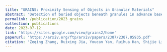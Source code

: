 ```yaml
---
title: "GRAINS: Proximity Sensing of Objects in Granular Materials"
abstract: "Detection of buried objects beneath granules in advance based on the study of proximity sensing. <br/><img src='/images/publications/2023_grains.jpg'>"
permalink: /publication/2023_grains
collection: publications
date: 2023-07-12
link: 'https://sites.google.com/view/grains2/home'
paperurl: 'https://arxiv.org/ftp/arxiv/papers/2307/2307.05935.pdf'
citation: 'Zeqing Zhang, Ruixing Jia, Youcan Yan, Ruihua Han, Shijie Lin, Qian Jiang, Liangjun Zhang, Jia Pan (2023). <br><i>in Submission</i>.'
---
```


